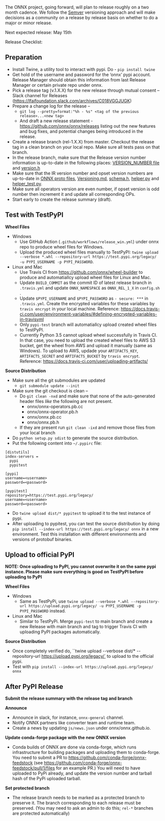 The ONNX project, going forward, will plan to release roughly on a two month cadence. We follow the [Semver](https://semver.org/) versioning approach and will make decisions as a community on a release by release basis on whether to do a major or minor release.

Next expected release: May 15th 

Release Checklist: 

## Preparation

* Install Twine, a utility tool to interact with pypi. Do  - ``pip install twine``
* Get hold of the username and password for the ‘onnx’ pypi account. Release Manager should obtain this information from last Release Manager or certain private repo under onnx.
* Pick a release tag (v.1.X.X) for the new release through mutual consent – Slack channel for Releases (https://lfaifoundation.slack.com/archives/C018VGGJUGK)
* Prepare a change log for the release – 
    * ``git log --pretty=format:"%h - %s" <tag of the previous release>...<new tag>``
    * And draft a new release statement - https://github.com/onnx/onnx/releases listing out the new features and bug fixes, and potential changes being introduced in the release.
* Create a release branch (rel-1.X.X) from master. Checkout the release tag in a clean branch on your local repo. Make sure all tests pass on that branch.
* In the release branch, make sure that the Release version number information is up-to-date in the following places:
[VERSION_NUMBER file](https://github.com/onnx/onnx/blob/master/VERSION_NUMBER) and
[version.h](../onnx/common/version.h)
* Make sure that the IR version number and opset version numbers are up-to-date in
[ONNX proto files](../onnx/onnx.in.proto),
[Versioning.md](Versioning.md), 
[schema.h](../onnx/defs/schema.h), 
[helper.py](../onnx/helper.py) and [helper_test.py](../onnx/helper_test.py).
* Make sure all operators version are even number, if opset version is odd number then increment it and update all corresponding OPs.
* Start early to create the release summary (draft).

## Test with TestPyPI
**Wheel Files**
* Windows
  * Use GitHub Action (`.github/workflows/release_win.yml`) under onnx repo to produce wheel files for Windows.
  * Upload the produced wheel files manually to TestPyPI: `twine upload --verbose *.whl --repository-url https://test.pypi.org/legacy/ -u PYPI_USERNAME -p PYPI_PASSWORD`.
* Linux and Mac
  * Use Travis CI from https://github.com/onnx/wheel-builder to produce and automatiallcy upload wheel files for Linux and Mac.
  * Update `BUILD_COMMIT` as the commit ID of latest release branch in `.travis.yml` and update `ONNX_NAMESPACE` as `ONNX_REL_1_X` in `config.sh `.
  * Update `$PYPI_USERNAME` and `$PYPI_PASSWORD` as `- secure: ***` in `.travis.yml`. Create the encrypted variables for these variables by `travis encrypt` in your local machine.
  Reference: https://docs.travis-ci.com/user/environment-variables/#defining-encrypted-variables-in-travisyml
  * Only `pypi-test` branch will automatiallcy upload created wheel files to TestPyPI.
  * Currently Python 3.5 cannot upload wheel successfully in Travis CI. In that case, you need to upload the created wheel files to AWS S3 bucket, get the wheel from AWS and upload it manually (same as Windows). To upload to AWS, updade your `ARTIFACTS_KEY`, `ARTIFACTS_SECRET` and `ARTIFACTS_BUCKET` by `travis encrypt`. Reference: https://docs.travis-ci.com/user/uploading-artifacts/

**Source Distribution**
* Make sure all the git submodules are updated
    * ``git submodule update --init``
* Make sure the git checkout is clean –
    * Do ``git clean -nxd`` and make sure that none of the auto-generated header files *like* the following are not present.
        * onnx/onnx-operators.pb.cc
        * onnx/onnx-operator.pb.h
        * onnx/onnx.pb.cc
        * onnx/onnx.pb.h
    * If they are present run ``git clean -ixd`` and remove those files from your local branch
* Do ``python setup.py sdist`` to generate the source distribution.
* Put the following content into ``~/.pypirc`` file:
```
[distutils]
index-servers =
  pypi
  pypitest
 
[pypi]
username=<username>
password=<password>
 
[pypitest]
repository=https://test.pypi.org/legacy/
username=<username>
password=<password>
```
* Do ``twine upload dist/* pypitest`` to upload it to the test instance of pypi.
* After uploading to pypitest, you can test the source distribution by doing ``pip install --index-url https://test.pypi.org/legacy/ onnx`` in a new environment. Test this installation with different environments and versions of protobuf binaries.


## Upload to official PyPI
**NOTE: Once uploading to PyPI, you cannot overwrite it on the same pypi instance. Please make sure everything is good on TestPyPI before uploading to PyPI**

**Wheel Files**
* Windows
  * Same as TestPyPi, use `twine upload --verbose *.whl --repository-url https://upload.pypi.org/legacy/ -u PYPI_USERNAME -p PYPI_PASSWORD` instead.
* Linux and Mac
  * Similar to TestPyPi. Merge `pypi-test` to main branch and create a new Release with main branch and tag to trigger Travis CI with uploading PyPI packages automatically. 


**Source Distribution**
* Once completely verified do, ``twine upload --verbose dist/* --repository-url https://upload.pypi.org/legacy/`  to upload to the official pypi.
* Test with ``pip install --index-url https://upload.pypi.org/legacy/ onnx``

## After PyPI Release 

**Submit the release summary with the release tag and branch**

**Announce**
* Announce in slack, for instance, `onnx-general` channel.
* Notify ONNX partners like converter team and runtime team.
* Create a news by updating `js/news.json` under onnx/onnx.github.io.

**Update conda-forge package with the new ONNX version**
* Conda builds of ONNX are done via conda-forge, which runs infrastructure for building packages and uploading them to conda-forge. You need to submit a PR to https://github.com/conda-forge/onnx-feedstock (see https://github.com/conda-forge/onnx-feedstock/pull/1/files for an example PR.) You will need to have uploaded to PyPi already, and update the version number and tarball hash of the PyPi uploaded tarball.

**Set protected branch**
* The release branch needs to be marked as a protected branch to preserve it. The branch corresponding to each release must be preserved. (You may need to ask an admin to do this; `rel-*` branches are protected automatically)


 


